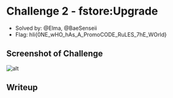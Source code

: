 # Challenge 2 - fstore:Upgrade
- Solved by: @Elma, @BaeSenseii
- Flag: hli{0NE_wHO_hAs_A_PromoCODE_RuLES_7hE_WOrld}

## Screenshot of Challenge
![alt](./images/chall-screenshot.png)

## Writeup
